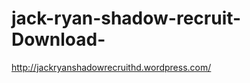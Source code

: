 jack-ryan-shadow-recruit-Download-
==================================

http://jackryanshadowrecruithd.wordpress.com/
